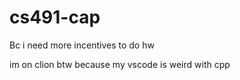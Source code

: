 # cs491-cap 

Bc i need more incentives to do hw

im on clion btw because my vscode is weird with cpp